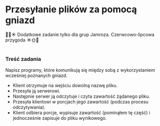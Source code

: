 # Przesyłanie plików za pomocą gniazd
🥵🌞☀️ Dodatkowe zadanie tylko dla grup Jamroza. Czerwcowo-lipcowa przygoda ☀️🌞🥵
<br><br>

### Treść zadania
Napisz programy, które komunikują się między sobą z wykorzystaniem wcześniej poznanych gniazd.
- Klient otrzymuje na wejściu dowolną nazwę pliku.
- Przesyła ją serwerowi.
- Następnie serwer ją odczytuje i czyta zawartość żądanego pliku.
- Przesyła klientowi w porcjach jego zawartość (podczas procesu odczytywania).
- Klient odbiera porcje, wypisuje zawartość (pominąłem tę część) i jednocześnie zapisuje do pliku wynikowego.
